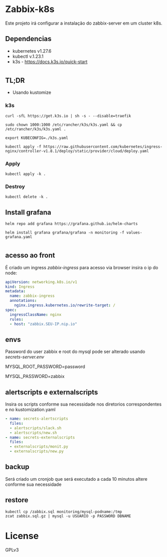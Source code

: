 # Zabbix-k8s
Este projeto irá configurar a instalação do zabbix-server em um cluster k8s.

## Dependencias

- kubernetes v1.27.6
- kubectl v.1.23.1
- k3s - https://docs.k3s.io/quick-start 

#
## TL;DR
 
 - Usando kustomize

### k3s

```
curl -sfL https://get.k3s.io | sh -s - --disable=traefik
```

```
sudo chown 1000:1000 /etc/rancher/k3s/k3s.yaml && cp /etc/rancher/k3s/k3s.yaml .
```

```
export KUBECONFIG=./k3s.yaml
```

```
kubectl apply -f https://raw.githubusercontent.com/kubernetes/ingress-nginx/controller-v1.8.1/deploy/static/provider/cloud/deploy.yaml
```

### Apply

```
kubectl apply -k .
```

### Destroy

```
kubectl delete -k .
```

## Install grafana

```
helm repo add grafana https://grafana.github.io/helm-charts
```
```
helm install grafana grafana/grafana -n monitoring -f values-grafana.yaml
```

#

## acesso ao front

É criado um ingress *zabbix-ingress* para acesso via browser insira o ip do node:

```yaml
apiVersion: networking.k8s.io/v1
kind: Ingress
metadata:
  name: zabbix-ingress
  annotations:
    nginx.ingress.kubernetes.io/rewrite-target: /
spec:
  ingressClassName: nginx
  rules:
  - host: "zabbix.SEU-IP.nip.io"
```

## envs

Password do user zabbix e root do mysql pode ser alterado usando *secrets-server.env* 

MYSQL_ROOT_PASSWORD=password

MYSQL_PASSWORD=zabbix

## alertscripts e externalscripts

Insira os scripts conforme sua necessidade nos diretorios correspondentes e no kustomization.yaml

```yaml
- name: secrets-alertscripts
  files:
  - alertscripts/slack.sh
  - alertscripts/new.sh
- name: secrets-externalscripts
  files:
  - externalscripts/monit.py
  - externalscripts/new.py
```

## backup

Será criado um cronjob que será executado a cada 10 minutos altere conforme sua necessidade

## restore

```
kubectl cp /zabbix.sql monitoring/mysql-podname:/tmp
zcat zabbix.sql.gz | mysql -u USUARIO -p PASSWORD DBNAME

```

# License
GPLv3

